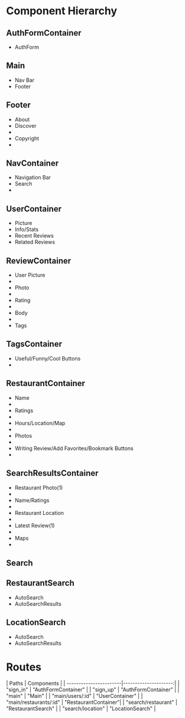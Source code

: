 <h1>Component Hierarchy</h1>
<h2>AuthFormContainer</h2>
  <ul>
    <li type='disc'>AuthForm</li>
  </ul>
<h2>Main</h2>
  <ul>
    <li type='disc'>Nav Bar</li>
    <li type='disc'>Footer</li>
  </ul>
<h2>Footer</h2>
  <ul>
    <li type='disc'>About</li>
    <li type='disc'>Discover<li>
    <li type='disc'>Copyright<li>
  </ul>
<h2>NavContainer</h2>
  <ul>
    <li type='disc'>Navigation Bar</li>
    <li type='disc'>Search<li>
  </ul>
<h2>UserContainer</h2>
  <ul>
    <li type='disc'>Picture</li>
    <li type='disc'>Info/Stats</li>
    <li type='disc'>Recent Reviews</li>
    <li type='disc'>Related Reviews</li>
  </ul>
<h2>ReviewContainer</h2>
  <ul>
    <li type='disc'>User Picture<li>
    <li type='disc'>Photo<li>
    <li type='disc'>Rating<li>
    <li type='disc'>Body<li>
    <li type='disc'>Tags</li>
  </ul>
<h2>TagsContainer</h2>
  <ul>
    <li type='disc'>Useful/Funny/Cool Buttons<li>
  </ul>
<h2>RestaurantContainer</h2>
  <ul>
    <li type='disc'>Name<li>
    <li type='disc'>Ratings<li>
    <li type='disc'>Hours/Location/Map<li>
    <li type='disc'>Photos<li>
    <li type='disc'>Writing Review/Add Favorites/Bookmark Buttons<li>
  </ul>
<h2>SearchResultsContainer</h2>
  <ul>
    <li type='disc'>Restaurant Photo(1)<li>
    <li type='disc'>Name/Ratings<li>
    <li type='disc'>Restaurant Location<li>
    <li type='disc'>Latest Review(1)<li>
    <li type='disc'>Maps<li>
  </ul>
<h2>Search</h2>
<h2>RestaurantSearch</h2>
  <ul>
    <li type='disc'>AutoSearch</li>
    <li type='disc'>AutoSearchResults</li>
  </ul>
<h2>LocationSearch</h2>
  <ul>
    <li type='disc'>AutoSearch</li>
    <li type='disc'>AutoSearchResults</li>
  </ul>
<h1>Routes</h1>
| Paths                  | Components           |
| -----------------------|---------------------:|
| "sign_in"              | "AuthFormContainer"  |
| "sign_up"              | "AuthFormContainer"  |   
| "main"                 | "Main"               |   
| "main/users/:id"       | "UserContainer"      |   
| "main/restaurants/:id" | "RestaurantContainer"|   
| "search/restaurant"    | "RestaurantSearch"   |   
| "search/location"      | "LocationSearch"     |   
